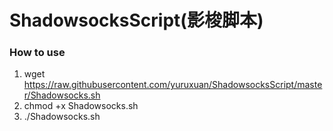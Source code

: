 # ShadowsocksScript(影梭脚本)

### How to use
1. wget https://raw.githubusercontent.com/yuruxuan/ShadowsocksScript/master/Shadowsocks.sh
2. chmod +x Shadowsocks.sh
3. ./Shadowsocks.sh
